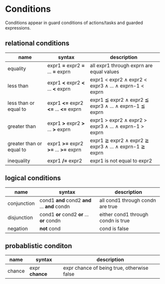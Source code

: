 # Conditions

 Conditions appear in guard conditions of actions/tasks and guarded expressions.

## relational conditions
| name | syntax | description |
| -----|------- | ----------- |
| equality | expr1  **=**  expr2  **=**  ...  **=**  exprn | all  expr1  through  exprn  are equal values |
| less than | expr1  **<**  expr2  **<**  ...  **<**  exprn | expr1 < expr2 ∧ expr2 < expr3  ∧  ...  ∧  exprn-1 < exprn | 
| less than or equal to | expr1  **<=**  expr2  **<=**  ...  **<=**  exprn | expr1 ≦ expr2  ∧  expr2 ≦ expr3  ∧  ...  ∧  exprn-1 ≦ exprn | 
| greater than | expr1  **>**  expr2  **>**  ...  **>**  exprn | expr1 > expr2  ∧  expr2 > expr3  ∧  ...  ∧  exprn-1 > exprn | 
| greater than or equal to | expr1  **>=**  expr2  **>=**  ...  **>=**  exprn | expr1 ≧ expr2  ∧  expr2 ≧ expr3  ∧  ...  ∧  exprn-1 ≧ exprn | 
| inequality | expr1  **/=**  expr2 | expr1 is not equal to expr2 |

## logical conditions
| name | syntax | description |
| -----|------- | ----------- |
| conjunction | cond1  **and**  cond2  **and**  ...  **and**  condn | all cond1 through condn are true |
| disjunction | cond1  **or**  cond2  **or**  ...  **or**  condn | either cond1 through condn is true | 
| negation |  **not**  cond | cond is false | 

## probablistic conditon
| name | syntax | description |
| -----|------- | ----------- |
| chance | expr  **chance**  | expr chance of being true, otherwise false |
